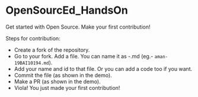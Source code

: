 # OpenSourcEd_HandsOn
Get started with Open Source. Make your first contribution!

Steps for contribution: 
 - Create a fork of the repository.
 - Go to your fork. Add a file. You can name it as <your-name>-<your-id>.md (eg.- `aman-19BAI10194.md`). 
 - Add your name and id to that file. Or you can add a code too if you want. 
 - Commit the file (as shown in the demo). 
 - Make a PR (as shown in the demo).
 - Viola! You just made your first contribution!
